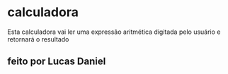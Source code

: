<h1>calculadora</h1>

Esta calculadora vai ler uma expressão aritmética digitada pelo usuário 
e retornará o resultado

<h2>feito por Lucas Daniel</h2>
